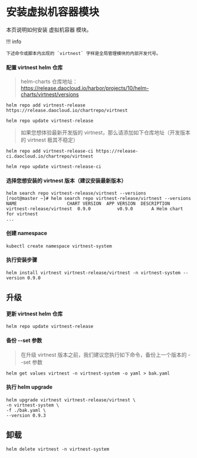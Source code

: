 # 安装虚拟机容器模块

本页说明如何安装 虚拟机容器 模块。

!!! info

    下述命令或脚本内出现的 `virtnest` 字样是全局管理模块的内部开发代号。

#### 配置 virtnest helm 仓库

> helm-charts 仓库地址：<https://release.daocloud.io/harbor/projects/10/helm-charts/virtnest/versions>

```shell
helm repo add virtnest-release https://release.daocloud.io/chartrepo/virtnest

helm repo update virtnest-release
```

> 如果您想体验最新开发版的 virtnest，那么请添加如下仓库地址（开发版本的 virtnest 极其不稳定）

```shell
helm repo add virtnest-release-ci https://release-ci.daocloud.io/chartrepo/virtnest

helm repo update virtnest-release-ci
```

#### 选择您想安装的 virtnest 版本（建议安装最新版本）

```shell
helm search repo virtnest-release/virtnest --versions
[root@master ~]# helm search repo virtnest-release/virtnest --versions
NAME                   CHART VERSION  APP VERSION  DESCRIPTION
virtnest-release/virtnest  0.9.0          v0.9.0       A Helm chart for virtnest
...
```

#### 创建 namespace

```shell
kubectl create namespace virtnest-system
```

#### 执行安装步骤

```shell
helm install virtnest virtnest-release/virtnest -n virtnest-system --version 0.9.0
```

## 升级

#### 更新 virtnest helm 仓库

```shell
helm repo update virtnest-release
```

#### 备份 --set 参数

> 在升级 virtnest 版本之前，我们建议您执行如下命令，备份上一个版本的 --set 参数

```shell
helm get values virtnest -n virtnest-system -o yaml > bak.yaml
```

#### 执行 helm upgrade

```shell
helm upgrade virtnest virtnest-release/virtnest \
-n virtnest-system \
-f ./bak.yaml \
--version 0.9.3
```

## 卸载

```shell
helm delete virtnest -n virtnest-system
```

